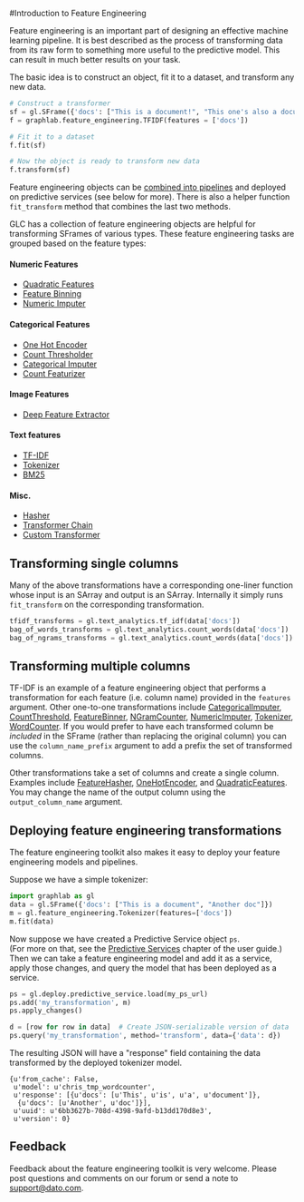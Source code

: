 #Introduction to Feature Engineering

Feature engineering is an important part of designing an effective machine
learning pipeline. It is best described as the process of transforming data
from its raw form to something more useful to the predictive model. This can
result in much better results on your task. 

The basic idea is to construct an object, fit it to a dataset, and transform
any new data.

```python
# Construct a transformer
sf = gl.SFrame({'docs': ["This is a document!", "This one's also a document."]})
f = graphlab.feature_engineering.TFIDF(features = ['docs'])

# Fit it to a dataset
f.fit(sf)

# Now the object is ready to transform new data
f.transform(sf)
```

Feature engineering objects can be [combined into pipelines](transformer_chain.md) 
and deployed on predictive services (see below for more). There is also a 
helper function `fit_transform` method that combines the last two methods.

GLC has a collection of feature engineering objects are helpful for 
transforming SFrames of various types. These feature engineering tasks are 
grouped based on the feature types:

#### Numeric Features

* [Quadratic Features](quadratic_features.md)
* [Feature Binning](feature_binner.md)
* [Numeric Imputer](numeric_imputer.md)
    
#### Categorical Features

* [One Hot Encoder](one_hot_encoder.md)
* [Count Thresholder](count_thresholder.md)
* [Categorical Imputer](categorical_imputer.md)
* [Count Featurizer](count_featurizer.md)

#### Image Features

* [Deep Feature Extractor](deep_feature_extractor.md)

#### Text features

* [TF-IDF](tfidf.md)
* [Tokenizer](tokenizer.md)
* [BM25](bm25.md)
  
#### Misc.

* [Hasher](feature_hasher.md)
* [Transformer Chain](transformer_chain.md)
* [Custom Transformer](custom_transformer.md)

## Transforming single columns 

Many of the above transformations have a corresponding one-liner function 
whose input is an SArray and output is an SArray. Internally it simply runs 
`fit_transform` on the corresponding transformation. 

```python
tfidf_transforms = gl.text_analytics.tf_idf(data['docs'])
bag_of_words_transforms = gl.text_analytics.count_words(data['docs'])
bag_of_ngrams_transforms = gl.text_analytics.count_words(data['docs'])
```

## Transforming multiple columns 

TF-IDF is an example of a feature engineering object that performs a 
transformation for each feature (i.e. column name) provided in the `features`
argument. Other one-to-one transformations include [CategoricalImputer](categorical_imputer.md), 
[CountThreshold](count_thresholder.md), [FeatureBinner](feature_binner.md), 
[NGramCounter](ngram_counter.md), 
[NumericImputer](numeric_imputer.md), [Tokenizer](tokenizer.md), 
[WordCounter](word_counter.md). If you would prefer to have each transformed 
column be _included_ in the SFrame (rather than replacing the original column) 
you can use the `column_name_prefix` argument to add a prefix the set of 
transformed columns.

Other transformations take a set of columns and create a single column. 
Examples include [FeatureHasher](feature_hasher.md), [OneHotEncoder](one_hot_encoder.md), 
and [QuadraticFeatures](quadratic_features.md). You may change the name of 
the output column using the `output_column_name` argument.

## Deploying feature engineering transformations

The feature engineering toolkit also makes it easy to deploy your feature 
engineering models and pipelines. 

Suppose we have a simple tokenizer:
```python
import graphlab as gl
data = gl.SFrame({'docs': ["This is a document", "Another doc"]})
m = gl.feature_engineering.Tokenizer(features=['docs'])
m.fit(data)
```

Now suppose we have created a Predictive Service object `ps`.  
(For more on that, see the [Predictive Services](../deploy/pred_intro.md) 
chapter of the user guide.) Then we can take a feature engineering model and
add it as a service, apply those changes, and query the model that has been
deployed as a service.

```python
ps = gl.deploy.predictive_service.load(my_ps_url)
ps.add('my_transformation', m)
ps.apply_changes()

d = [row for row in data]  # Create JSON-serializable version of data
ps.query('my_transformation', method='transform', data={'data': d})
```

The resulting JSON will have a "response" field containing the data transformed 
by the deployed tokenizer model.
```
{u'from_cache': False,
 u'model': u'chris_tmp_wordcounter',
 u'response': [{u'docs': [u'This', u'is', u'a', u'document']},
  {u'docs': [u'Another', u'doc']}],
 u'uuid': u'6bb3627b-708d-4398-9afd-b13dd170d8e3',
 u'version': 0}
```

## Feedback
Feedback about the feature engineering toolkit is very welcome. Please post 
questions and comments on our forum or send a note to <a href="mailto:support@dato.com">support@dato.com</a>.
